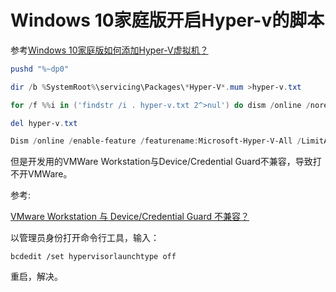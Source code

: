 # Windows 10家庭版开启Hyper-v的脚本

参考[Windows 10家庭版如何添加Hyper-V虚拟机？](https://www.ithome.com/html/win10/374942.htm)

```powershell
pushd "%~dp0"

dir /b %SystemRoot%\servicing\Packages\*Hyper-V*.mum >hyper-v.txt

for /f %%i in ('findstr /i . hyper-v.txt 2^>nul') do dism /online /norestart /add-package:"%SystemRoot%\servicing\Packages\%%i"

del hyper-v.txt

Dism /online /enable-feature /featurename:Microsoft-Hyper-V-All /LimitAccess /ALL
```

但是开发用的VMWare Workstation与Device/Credential Guard不兼容，导致打不开VMWare。

参考:

[VMware Workstation 与 Device/Credential Guard 不兼容？](https://www.zhihu.com/question/64511903)

以管理员身份打开命令行工具，输入：

```pow
bcdedit /set hypervisorlaunchtype off
```

重启，解决。